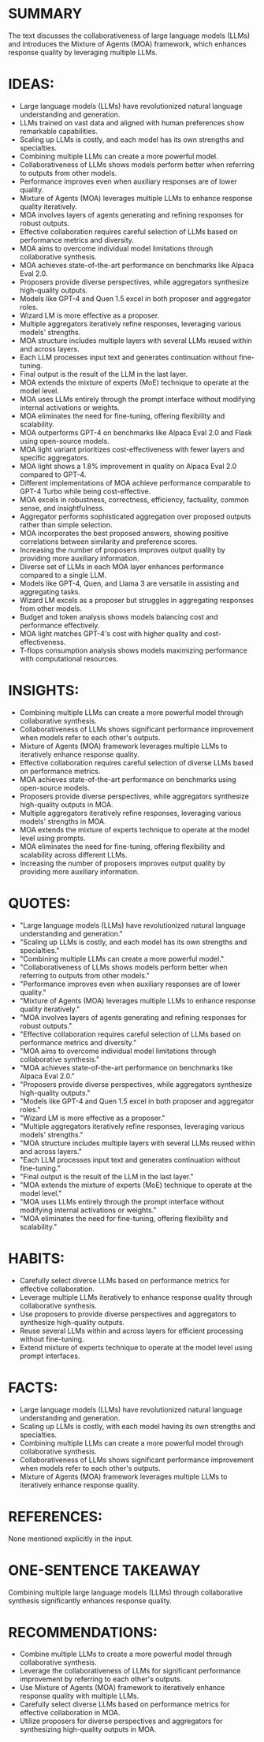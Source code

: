 # SUMMARY
The text discusses the collaborativeness of large language models (LLMs) and introduces the Mixture of Agents (MOA) framework, which enhances response quality by leveraging multiple LLMs.

# IDEAS:
- Large language models (LLMs) have revolutionized natural language understanding and generation.
- LLMs trained on vast data and aligned with human preferences show remarkable capabilities.
- Scaling up LLMs is costly, and each model has its own strengths and specialties.
- Combining multiple LLMs can create a more powerful model.
- Collaborativeness of LLMs shows models perform better when referring to outputs from other models.
- Performance improves even when auxiliary responses are of lower quality.
- Mixture of Agents (MOA) leverages multiple LLMs to enhance response quality iteratively.
- MOA involves layers of agents generating and refining responses for robust outputs.
- Effective collaboration requires careful selection of LLMs based on performance metrics and diversity.
- MOA aims to overcome individual model limitations through collaborative synthesis.
- MOA achieves state-of-the-art performance on benchmarks like Alpaca Eval 2.0.
- Proposers provide diverse perspectives, while aggregators synthesize high-quality outputs.
- Models like GPT-4 and Quen 1.5 excel in both proposer and aggregator roles.
- Wizard LM is more effective as a proposer.
- Multiple aggregators iteratively refine responses, leveraging various models' strengths.
- MOA structure includes multiple layers with several LLMs reused within and across layers.
- Each LLM processes input text and generates continuation without fine-tuning.
- Final output is the result of the LLM in the last layer.
- MOA extends the mixture of experts (MoE) technique to operate at the model level.
- MOA uses LLMs entirely through the prompt interface without modifying internal activations or weights.
- MOA eliminates the need for fine-tuning, offering flexibility and scalability.
- MOA outperforms GPT-4 on benchmarks like Alpaca Eval 2.0 and Flask using open-source models.
- MOA light variant prioritizes cost-effectiveness with fewer layers and specific aggregators.
- MOA light shows a 1.8% improvement in quality on Alpaca Eval 2.0 compared to GPT-4.
- Different implementations of MOA achieve performance comparable to GPT-4 Turbo while being cost-effective.
- MOA excels in robustness, correctness, efficiency, factuality, common sense, and insightfulness.
- Aggregator performs sophisticated aggregation over proposed outputs rather than simple selection.
- MOA incorporates the best proposed answers, showing positive correlations between similarity and preference scores.
- Increasing the number of proposers improves output quality by providing more auxiliary information.
- Diverse set of LLMs in each MOA layer enhances performance compared to a single LLM.
- Models like GPT-4, Quen, and Llama 3 are versatile in assisting and aggregating tasks.
- Wizard LM excels as a proposer but struggles in aggregating responses from other models.
- Budget and token analysis shows models balancing cost and performance effectively.
- MOA light matches GPT-4's cost with higher quality and cost-effectiveness.
- T-flops consumption analysis shows models maximizing performance with computational resources.

# INSIGHTS:
- Combining multiple LLMs can create a more powerful model through collaborative synthesis.
- Collaborativeness of LLMs shows significant performance improvement when models refer to each other's outputs.
- Mixture of Agents (MOA) framework leverages multiple LLMs to iteratively enhance response quality.
- Effective collaboration requires careful selection of diverse LLMs based on performance metrics.
- MOA achieves state-of-the-art performance on benchmarks using open-source models.
- Proposers provide diverse perspectives, while aggregators synthesize high-quality outputs in MOA.
- Multiple aggregators iteratively refine responses, leveraging various models' strengths in MOA.
- MOA extends the mixture of experts technique to operate at the model level using prompts.
- MOA eliminates the need for fine-tuning, offering flexibility and scalability across different LLMs.
- Increasing the number of proposers improves output quality by providing more auxiliary information.

# QUOTES:
- "Large language models (LLMs) have revolutionized natural language understanding and generation."
- "Scaling up LLMs is costly, and each model has its own strengths and specialties."
- "Combining multiple LLMs can create a more powerful model."
- "Collaborativeness of LLMs shows models perform better when referring to outputs from other models."
- "Performance improves even when auxiliary responses are of lower quality."
- "Mixture of Agents (MOA) leverages multiple LLMs to enhance response quality iteratively."
- "MOA involves layers of agents generating and refining responses for robust outputs."
- "Effective collaboration requires careful selection of LLMs based on performance metrics and diversity."
- "MOA aims to overcome individual model limitations through collaborative synthesis."
- "MOA achieves state-of-the-art performance on benchmarks like Alpaca Eval 2.0."
- "Proposers provide diverse perspectives, while aggregators synthesize high-quality outputs."
- "Models like GPT-4 and Quen 1.5 excel in both proposer and aggregator roles."
- "Wizard LM is more effective as a proposer."
- "Multiple aggregators iteratively refine responses, leveraging various models' strengths."
- "MOA structure includes multiple layers with several LLMs reused within and across layers."
- "Each LLM processes input text and generates continuation without fine-tuning."
- "Final output is the result of the LLM in the last layer."
- "MOA extends the mixture of experts (MoE) technique to operate at the model level."
- "MOA uses LLMs entirely through the prompt interface without modifying internal activations or weights."
- "MOA eliminates the need for fine-tuning, offering flexibility and scalability."

# HABITS:
- Carefully select diverse LLMs based on performance metrics for effective collaboration.
- Leverage multiple LLMs iteratively to enhance response quality through collaborative synthesis.
- Use proposers to provide diverse perspectives and aggregators to synthesize high-quality outputs.
- Reuse several LLMs within and across layers for efficient processing without fine-tuning.
- Extend mixture of experts technique to operate at the model level using prompt interfaces.

# FACTS:
- Large language models (LLMs) have revolutionized natural language understanding and generation.
- Scaling up LLMs is costly, with each model having its own strengths and specialties.
- Combining multiple LLMs can create a more powerful model through collaborative synthesis.
- Collaborativeness of LLMs shows significant performance improvement when models refer to each other's outputs.
- Mixture of Agents (MOA) framework leverages multiple LLMs to iteratively enhance response quality.

# REFERENCES:
None mentioned explicitly in the input.

# ONE-SENTENCE TAKEAWAY
Combining multiple large language models (LLMs) through collaborative synthesis significantly enhances response quality.

# RECOMMENDATIONS:
- Combine multiple LLMs to create a more powerful model through collaborative synthesis.
- Leverage the collaborativeness of LLMs for significant performance improvement by referring to each other's outputs.
- Use Mixture of Agents (MOA) framework to iteratively enhance response quality with multiple LLMs.
- Carefully select diverse LLMs based on performance metrics for effective collaboration in MOA.
- Utilize proposers for diverse perspectives and aggregators for synthesizing high-quality outputs in MOA.